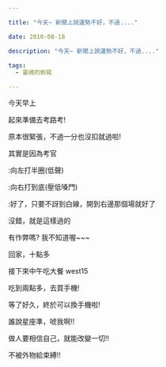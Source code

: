 ```yaml
---

title: "今天~ 新聞上說運勢不好，不過...."

date: 2010-08-18

description: "今天~ 新聞上說運勢不好，不過...."

tags:
  - 靈魂的側寫

---
```


今天早上  

  

起來準備去考路考!  

  

原本很緊張，不過一分也沒扣就過啦!  

  

其實是因為考官  

  

:向左打半圈(低聲)  

:向右打到底(壓低嗓門)  

:好了，只要不訝到白線，開到右邊那個場就好了  

  

沒錯，就是這樣過的  

  

有作弊嗎? 我不知道喔~~~  

  

回家，十點多  

  

接下來中午吃大餐 west15  

  

吃到兩點多，去買手機!  

  

等了好久，終於可以換手機啦!  

  

  

誰說星座準，唬我啊!!  

  

做人要相信自己，就能改變一切!!  

不被外物給束縛!!  

